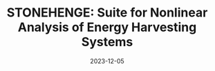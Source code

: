 ---
title: "STONEHENGE: Suite for Nonlinear Analysis of Energy Harvesting Systems"
logo: "STONEHENGE.png"
description: "A software suite for simulating nonlinear vibration energy harvesting systems using MATLAB and C++, including bifurcation analysis, time series simulation, and global sensitivity analysis."
date: 2023-12-05
website: "https://stonehengesuite.org"
github: "https://github.com/americocunhajr/STONEHENGE"
docs: "https://github.com/americocunhajr/STONEHENGE/blob/master/UserManual-1.0.pdf"
download: "https://github.com/americocunhajr/STONEHENGE/zipball/main"
layout: none
collection: software
---